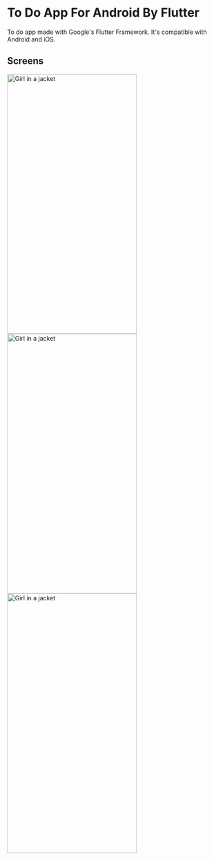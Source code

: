 # To Do App For Android By Flutter

To do app made with Google's Flutter Framework. It's compatible with Android and iOS.

## Screens
<img src="https://user-images.githubusercontent.com/106550125/196774703-1f7f9361-54d0-4647-a334-1d3921b9b8ff.png" alt="Girl in a jacket" width="300" height="600">
<img src="https://user-images.githubusercontent.com/106550125/196774713-6770224d-150f-4083-9de5-fa29004db0c7.png" alt="Girl in a jacket" width="300" height="600">
<img src="https://user-images.githubusercontent.com/106550125/196774723-ec677dc0-8feb-42e9-b107-ca93514bf0de.png" alt="Girl in a jacket" width="300" height="600">

